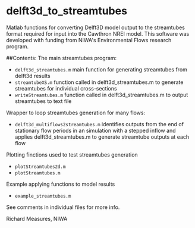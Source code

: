 # delft3d_to_streamtubes
Matlab functions for converting Delft3D model output to the streamtubes format 
required for input into the Cawthron NREI model. This software was developed 
with funding from NIWA's Environmental Flows research program.

##Contents:
The main streamtubes program:
* `delft3d_streamtubes.m`
  main function for generating streamtubes from delft3d results
* `streamtubeXS.m`
  function called in delft3d_streamtubes.m to generate streamtubes for individual 
  cross-sections
* `writeStreamtubes.m` 
  function called in delft3d_streamtubes.m to output streamtubes to text file
     
Wrapper to loop streamtubes generation for many flows:
* `delft3d_multiflows2streamtubes.m`
  identifies outputs from the end of stationary flow periods in an simulation with 
  a stepped inflow and applies delft3d_streamtubes.m to generate streamtube outputs 
  at each flow

Plotting finctions used to test streamtubes generation
 * `plotStreamtubes2d.m`
 * `plotStreamtubes.m`
 
Example applying functions to model results
 * `example_streamtubes.m`
 
See comments in individual files for more info.

Richard Measures, NIWA